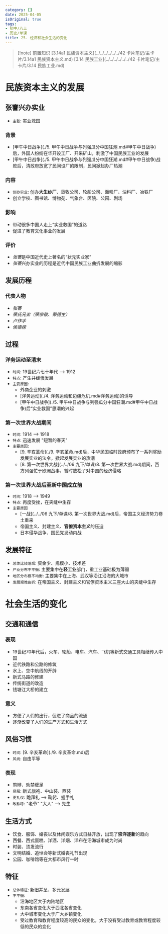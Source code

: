 ```yaml
---
category: []
date: 2025-04-05
isOriginal: true
tags:
- 初中/八上
- 历史/单课
title: 25. 经济和社会生活的变化
---
```

> [!note] 前置知识
> [3.14a1 民族资本主义](../../../../../../42 卡片笔记/主卡片/3.14a1 民族资本主义.md)
> [3.14 民族工业](../../../../../../42 卡片笔记/主卡片/3.14 民族工业.md)
# 民族资本主义的发展
## 张謇兴办实业
- `主张`: 实业救国
### 背景
- [甲午中日战争](./5. 甲午中日战争与列强瓜分中国狂潮.md#甲午中日战争)后，外国人纷纷在华开设工厂、开采矿山，刺激了中国民族工业的发展
- [甲午中日战争](./5. 甲午中日战争与列强瓜分中国狂潮.md#甲午中日战争)战败后，清政府放宽了民间设厂的限制，民间掀起办厂热潮
### 内容
- `创办实业`: 创办**大生纱厂**、垦牧公司、轮船公司、面粉厂、油料厂、冶铁厂
- 创立学校、图书馆、博物苑、气象台、医院、公园、剧场
### 影响
- 带动很多中国人走上“实业救国”的道路
- 促进了教育文化事业的发展
### 评价
- *张謇*是中国近代史上著名的“状元实业家”
- *张謇*兴办实业的历程是近代中国民族工业曲折发展的缩影
## 发展历程
### 代表人物
- *张謇*
- *荣氏兄弟（荣宗敬、荣德生）*
- *卢作孚*
- *侯德榜*
## 过程
### 洋务运动至清末
- `时间`: 19世纪六七十年代 --> 1912
- `特点`: 产生并缓慢发展
- `主要原因`:
    - 外商企业的刺激
    - [洋务运动](./4. 洋务运动和边疆危机.md#洋务运动)的诱导
    - [甲午中日战争](./5. 甲午中日战争与列强瓜分中国狂潮.md#甲午中日战争)后“实业救国”思潮的兴起
### 第一次世界大战期间
- `时间`: 1914 --> 1918
- `特点`: 迅速发展 "短暂的春天"
- `主要原因`:
    - [9. 辛亥革命](./9. 辛亥革命.md)后，中华民国临时政府颁布了一系列奖励发展实业的法令，掀起发展实业的热潮
    - [8. 第一次世界大战](../../06 九下/单课/8. 第一次世界大战.md)期间，西方列强忙于欧洲战事，暂时放松了对中国的经济侵略
### 第一次世界大战后至新中国成立前
- `时间`: 1918 --> 1949
- `特点`: 再度受挫，在夹缝中生存
- `主要原因`
    - [一战](../../06 九下/单课/8. 第一次世界大战.md)后，帝国主义经济势力卷土重来
    - 帝国主义、封建主义、**官僚资本主义**的压迫
    - 日本侵华战争、国民党发动内战
## 发展特征
- `总体比较落后`: 资金少、规模小、技术差
- `产业分布不平衡`: 主要集中在**轻工业**部门，重工业基础极为薄弱
- `地区分布极不均衡`: 主要集中在上海、武汉等沿江沿海的大城市
- `发展艰难曲折`: 在帝国主义、封建主义和官僚资本主义三座大山的夹缝中生存
# 社会生活的变化
## 交通和通信
### 表现
- 19世纪70年代后，火车、轮船、电车、汽车、飞机等新式交通工具相继传入中国
- 近代铁路和公路的修筑
- 水上、空中航线的开辟
- 新式马路的修建
- 传统街道的改造
- 钱塘江大桥的建立
### 意义
- 方便了人们的出行，促进了商品的流通
- 逐渐改变了人们的生产方式和生活方式
## 风俗习惯
- `时间`: [9. 辛亥革命](./9. 辛亥革命.md)后
- `风尚`: 自由平等
### 表现
- 剪辫、劝禁缠足
- `易服`: 新式旗袍、中山装、西装
- `更礼仪`: 跪拜礼 --> 鞠躬、握手礼
- `改称呼`: "老爷" "大人" --> 先生

## 生活方式
- 饮食、服饰、婚丧以及休闲娱乐方式日益开放，出现了**崇洋逐新**的趋向
- 西餐、西式蛋糕、洋酒、洋烟、洋布在沿海城市成为时尚
- 时装、烫发流行
- 文明结婚、追悼会等新式婚丧礼节出现
- 公园、咖啡馆等在大都市风行一时
## 特征
- `总体特征`: 新旧并呈、多元发展
- `不平衡`:
    - 沿海地区大于内陆地区
    - 东南各省变化大于西北各省变化
    - 大中城市变化大于广大乡镇变化
    - 受过教育和教育程度较高的民众的变化，大于没有受过教育或教育程度较低的民众的变化